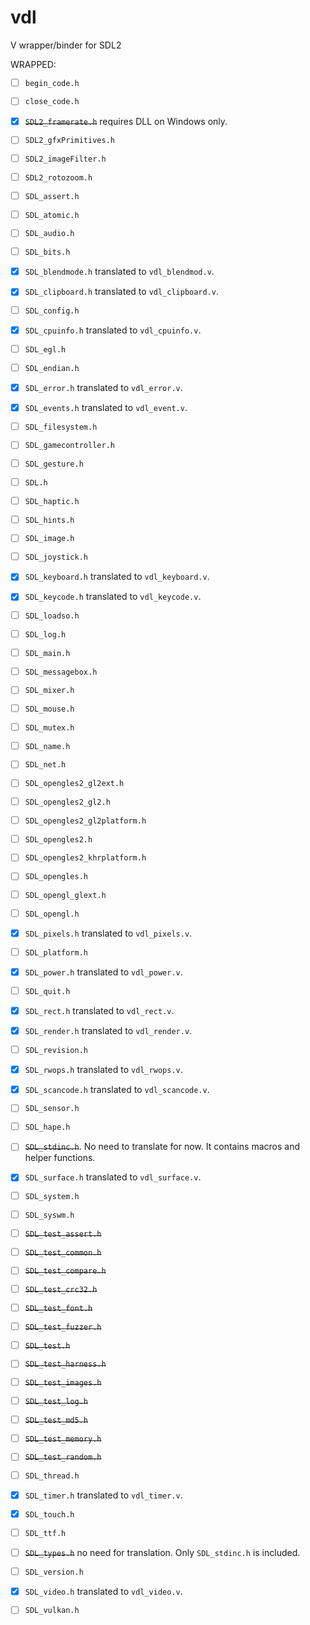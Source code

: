 # vdl
V wrapper/binder for SDL2

WRAPPED:

- [ ] `begin_code.h`
- [ ] `close_code.h`
- [x] ~~`SDL2_framerate.h`~~ requires DLL on Windows only. 
- [ ] `SDL2_gfxPrimitives.h`
- [ ] `SDL2_imageFilter.h`
- [ ] `SDL2_rotozoom.h`
- [ ] `SDL_assert.h`
- [ ] `SDL_atomic.h`
- [ ] `SDL_audio.h`
- [ ] `SDL_bits.h`
- [x] `SDL_blendmode.h` translated to `vdl_blendmod.v`.
- [x] `SDL_clipboard.h` translated to `vdl_clipboard.v`.
- [ ] `SDL_config.h`
- [x] `SDL_cpuinfo.h` translated to `vdl_cpuinfo.v`.
- [ ] `SDL_egl.h`
- [ ] `SDL_endian.h`
- [x] `SDL_error.h` translated to `vdl_error.v`.
- [x] `SDL_events.h` translated to `vdl_event.v`.
- [ ] `SDL_filesystem.h`
- [ ] `SDL_gamecontroller.h`
- [ ] `SDL_gesture.h`
- [ ] `SDL.h`
- [ ] `SDL_haptic.h`
- [ ] `SDL_hints.h`
- [ ] `SDL_image.h`
- [ ] `SDL_joystick.h`
- [x] `SDL_keyboard.h` translated to `vdl_keyboard.v`.
- [x] `SDL_keycode.h` translated to `vdl_keycode.v`.
- [ ] `SDL_loadso.h`
- [ ] `SDL_log.h`
- [ ] `SDL_main.h`
- [ ] `SDL_messagebox.h`
- [ ] `SDL_mixer.h`
- [ ] `SDL_mouse.h`
- [ ] `SDL_mutex.h`
- [ ] `SDL_name.h`
- [ ] `SDL_net.h`
- [ ] `SDL_opengles2_gl2ext.h`
- [ ] `SDL_opengles2_gl2.h`
- [ ] `SDL_opengles2_gl2platform.h`
- [ ] `SDL_opengles2.h`
- [ ] `SDL_opengles2_khrplatform.h`
- [ ] `SDL_opengles.h`
- [ ] `SDL_opengl_glext.h`
- [ ] `SDL_opengl.h`
- [x] `SDL_pixels.h` translated to `vdl_pixels.v`.
- [ ] `SDL_platform.h`
- [x] `SDL_power.h` translated to `vdl_power.v`.
- [ ] `SDL_quit.h`
- [x] `SDL_rect.h` translated to `vdl_rect.v`.
- [x] `SDL_render.h` translated to `vdl_render.v`.
- [ ] `SDL_revision.h`
- [x] `SDL_rwops.h` translated to `vdl_rwops.v`.
- [x] `SDL_scancode.h` translated to `vdl_scancode.v`.
- [ ] `SDL_sensor.h`
- [ ] `SDL_hape.h`
- [ ] ~~`SDL_stdinc.h`~~. No need to translate for now. It contains macros and helper functions.
- [x] `SDL_surface.h` translated to `vdl_surface.v`.
- [ ] `SDL_system.h`
- [ ] `SDL_syswm.h`
- [ ] ~~`SDL_test_assert.h`~~
- [ ] ~~`SDL_test_common.h`~~
- [ ] ~~`SDL_test_compare.h`~~
- [ ] ~~`SDL_test_crc32.h`~~
- [ ] ~~`SDL_test_font.h`~~
- [ ] ~~`SDL_test_fuzzer.h`~~
- [ ] ~~`SDL_test.h`~~
- [ ] ~~`SDL_test_harness.h`~~
- [ ] ~~`SDL_test_images.h`~~
- [ ] ~~`SDL_test_log.h`~~
- [ ] ~~`SDL_test_md5.h`~~
- [ ] ~~`SDL_test_memory.h`~~
- [ ] ~~`SDL_test_random.h`~~
- [ ] `SDL_thread.h`
- [x] `SDL_timer.h` translated to `vdl_timer.v`.
- [x] `SDL_touch.h`
- [ ] `SDL_ttf.h`
- [ ] ~~`SDL_types.h`~~ no need for translation. Only `SDL_stdinc.h` is included.
- [ ] `SDL_version.h`
- [x] `SDL_video.h` translated to `vdl_video.v`. 
- [ ] `SDL_vulkan.h`

